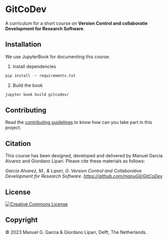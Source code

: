 # GitCoDev
A curriculum for a short course on **Version Control and collaboratie Development for Research Software**. 

## Installation

We use JupyterBook for documenting this course.

1. Install dependencies 

```bash
pip install -r requirements.txt
```

2. Build the book

```bash
jupyter book build gitcodev/
```

## Contributing

Read the [contributing guidelines](CONTRIBUTING.md) to know how can you take part in this project. 


## Citation

This course has been designed, developed and delivered by Manuel Garcia Alvarez and Giordano Lipari.
Please cite these materials as follows:

*Garcia Alvarez, M., & Lipari, G. Version Control and Collaborative Development for Research Software. https://github.com/manuGil/GitCoDev*


## License

<a rel="license" href="http://creativecommons.org/licenses/by/4.0/"><img alt="Creative Commons License" style="border-width:0" src="https://i.creativecommons.org/l/by/4.0/88x31.png" /></a><br />


## Copyright

&copy; 2023 Manuel G. Garcia & Giordano Lipari, Delft, The Netherlands.